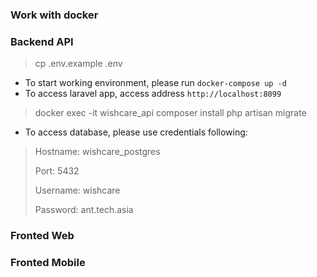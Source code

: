 ### Work with docker
### Backend API
> cp .env.example .env
- To start working environment, please run `docker-compose up -d`
- To access laravel app, access address `http://localhost:8099`
> docker exec -it wishcare_api composer install
> php artisan migrate
- To access database, please use credentials following:
> Hostname: wishcare_postgres
>
> Port: 5432
>
> Username: wishcare
>
> Password: ant.tech.asia

### Fronted Web

### Fronted Mobile